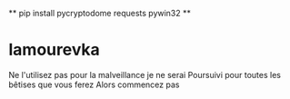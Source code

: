** pip install pycryptodome requests pywin32 **
# lamourevka
Ne l'utilisez pas pour la malveillance je ne serai Poursuivi pour toutes les bêtises que vous ferez Alors commencez pas
